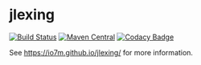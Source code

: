 jlexing
===

[![Build Status](https://travis-ci.org/io7m/jlexing.svg)](https://travis-ci.org/io7m/jlexing)
[![Maven Central](https://maven-badges.herokuapp.com/maven-central/com.io7m.jlexing/io7m-jlexing/badge.png)](https://maven-badges.herokuapp.com/maven-central/com.io7m.jlexing/io7m-jlexing)
[![Codacy Badge](https://api.codacy.com/project/badge/Grade/cefa9aa1e44d4796babbf77c2747d264)](https://www.codacy.com/app/github_79/jlexing?utm_source=github.com&amp;utm_medium=referral&amp;utm_content=io7m/jlexing&amp;utm_campaign=Badge_Grade)

See https://io7m.github.io/jlexing/ for more information.
